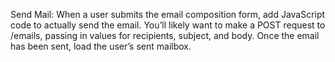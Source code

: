 Send Mail: When a user submits the email composition form, add JavaScript code to actually send the email.
 You’ll likely want to make a POST request to /emails, passing in values for recipients, subject, and body.
 Once the email has been sent, load the user’s sent mailbox.